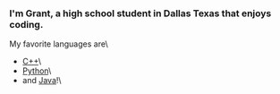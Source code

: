 ### I'm Grant, a high school student in Dallas Texas that enjoys coding.

My favorite languages are\
*    [C++](https://github.com/grantlemons?tab=repositories&q=&type=&language=c%2B%2B&sort=)\
*    [Python](https://github.com/grantlemons?tab=repositories&q=&type=&language=python&sort=)\
*    and [Java](https://github.com/grantlemons?tab=repositories&q=&type=&language=java&sort=)!\